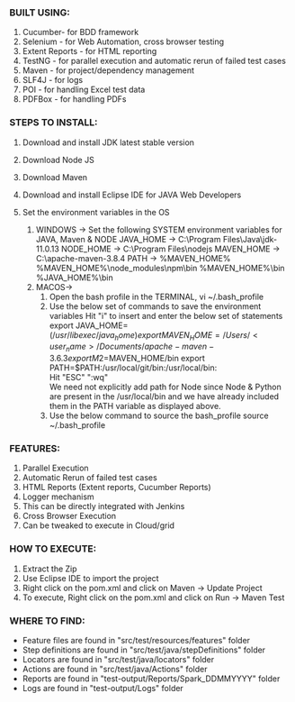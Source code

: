 ### BUILT USING:
1. Cucumber- for BDD framework
2. Selenium - for Web Automation, cross browser testing
3. Extent Reports - for HTML reporting
4. TestNG - for parallel execution and automatic rerun of failed test cases
5. Maven - for project/dependency management
6. SLF4J - for logs
7. POI - for handling Excel test data
8. PDFBox - for handling PDFs

### STEPS TO INSTALL:
1. Download and install JDK latest stable version
2. Download Node JS 
3. Download Maven
4. Download and install Eclipse IDE for JAVA Web Developers
5. Set the environment variables in the OS


	1. WINDOWS -> Set the following SYSTEM environment variables for JAVA, Maven & NODE	
		JAVA_HOME -> 	C:\Program Files\Java\jdk-11.0.13
		NODE_HOME -> 	C:\Program Files\nodejs
		MAVEN_HOME -> 	C:\apache-maven-3.8.4
		PATH -> 
		%MAVEN_HOME%
		%MAVEN_HOME%\node_modules\npm\bin
		%MAVEN_HOME%\bin
		%JAVA_HOME%\bin		
	2. MACOS->
		1. Open the bash profile in the TERMINAL,
			vi ~/.bash_profile
		2. Use the below set of commands to save the environment variables
			Hit "i" to insert and enter the below set of statements			
			export JAVA_HOME=$(/usr/libexec/java_home)
			export MAVEN_HOME=/Users/<user_name>/Documents/apache-maven-3.6.3
			export M2=$MAVEN_HOME/bin
			export PATH=$PATH:/usr/local/git/bin:/usr/local/bin:			
			Hit "ESC" ":wq"			
			We need not explicitly add path for Node since Node & Python are present in the /usr/local/bin and we have already included them in the PATH variable as displayed above.
		3. Use the below command to source the bash_profile
			source ~/.bash_profile

### FEATURES:
1. Parallel Execution
2. Automatic Rerun of failed test cases
3. HTML Reports (Extent reports, Cucumber Reports)
4. Logger mechanism
5. This can be directly integrated with Jenkins
6. Cross Browser Execution
7. Can be tweaked to execute in Cloud/grid

### HOW TO EXECUTE:
1. Extract the Zip
2. Use Eclipse IDE to import the project
3. Right click on the pom.xml and click on Maven -> Update Project
4. To execute, Right click on the pom.xml and click on Run -> Maven Test

### WHERE TO FIND:
* Feature files are found in "src/test/resources/features" folder
* Step definitions are found in "src/test/java/stepDefinitions" folder
* Locators are found in "src/test/java/locators" folder
* Actions are found in "src/test/java/Actions" folder
* Reports are found in "test-output/Reports/Spark_DDMMYYYY" folder
* Logs are found in "test-output/Logs" folder